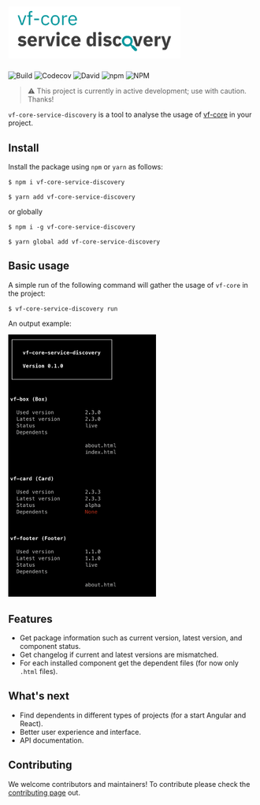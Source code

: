 # <img src="media/logo.png" title="vf-core-service-discovery" alt="vf-core-service-discovery logo" width="350">

![Build](https://github.com/oss6/vf-core-service-discovery/workflows/Build/badge.svg)
![Codecov](https://img.shields.io/codecov/c/github/oss6/vf-core-service-discovery)
![David](https://img.shields.io/david/oss6/vf-core-service-discovery)
![npm](https://img.shields.io/npm/v/vf-core-service-discovery)
![NPM](https://img.shields.io/npm/l/vf-core-service-discovery)

> :warning: This project is currently in active development; use with caution. Thanks!

`vf-core-service-discovery` is a tool to analyse the usage of [vf-core](https://github.com/visual-framework/vf-core) in your project.

## Install

Install the package using `npm` or `yarn` as follows:

```
$ npm i vf-core-service-discovery
```

```
$ yarn add vf-core-service-discovery
```

or globally

```
$ npm i -g vf-core-service-discovery
```

```
$ yarn global add vf-core-service-discovery
```

## Basic usage

A simple run of the following command will gather the usage of `vf-core` in the project:

```
$ vf-core-service-discovery run
```

An output example:

<img src="./media/example-output.png" width="300" />

## Features

- Get package information such as current version, latest version, and component status.
- Get changelog if current and latest versions are mismatched.
- For each installed component get the dependent files (for now only `.html` files).

## What's next

- Find dependents in different types of projects (for a start Angular and React).
- Better user experience and interface.
- API documentation.

## Contributing

We welcome contributors and maintainers! To contribute please check the [contributing page](CONTRIBUTING.md) out.
